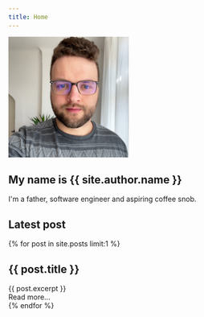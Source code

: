 ```yaml
---
title: Home
---
```

<section>
	<article>
		<div class="grid">
			<img style="max-height: 15rem;" class="profile-picture" src="/assets/images/profile.png">
			<hgroup>
				<h2>My name is {{ site.author.name }}</h2>
				<p>I'm a father, software engineer and aspiring coffee snob.</p>
			</hgroup>
		</div>
	</article>
</section>

<section>
	<h2>Latest post</h2>
	{% for post in site.posts limit:1 %}
	<article>
		<hgroup>
		<h2>{{ post.title }}</h2>
		{{ post.excerpt }}
		</hgroup>
		<a style="text-decoration: none;" href="{{ post.url }}">Read more…</a>
	</article>
	{% endfor %}
</section>

<script>
  if (window.netlifyIdentity) {
	window.netlifyIdentity.on("init", user => {
	  if (!user) {
		window.netlifyIdentity.on("login", () => {
		  document.location.href = "/admin/";
		});
	  }
	});
  }
</script>
